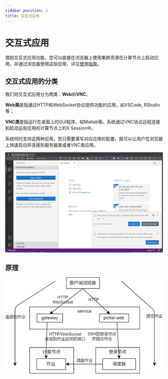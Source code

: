 ```yaml
---
sidebar_position: 2
title: 交互式应用
---
```


# 交互式应用

借助交互式应用功能，您可以直接在浏览器上使用集群资源在计算节点上启动应用，并通过浏览器使用这些应用，详见[使用指南](../../guide/index.md#18-创建交互式应用)。

## 交互式应用的分类

我们将交互式应用分为两类：**Web**和**VNC**。

**Web类**是指通过HTTP和WebSocket协议提供功能的应用，如VSCode, RStudio等；

**VNC类**是指运行在桌面上的GUI程序，如Matlab等。系统通过VNC协议远程连接到启动这些应用的计算节点上的X Session中。

系统同时支持这两种应用。您只需要填写对应应用的配置，就可以让用户在浏览器上快速启动并连接到服务器类或者VNC类应用。

![在浏览器上使用Web类应用VSCode](interactive-apps.png)

## 原理

![交互式应用的原理](./app.png)


